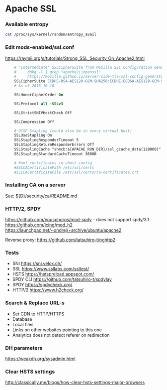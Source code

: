 # Apache SSL

### Available entropy

```bash
cat /proc/sys/kernel/random/entropy_avail
```

### Edit mods-enabled/ssl.conf

https://raymii.org/s/tutorials/Strong_SSL_Security_On_Apache2.html

```apache
    # "Intermediate" SSLCipherSuite from Mozilla SSL Configuration Generator
    #     dpkg -l | grep "apache2\|openssl"
    #     https://mozilla.github.io/server-side-tls/ssl-config-generator/
    SSLCipherSuite ECDHE-RSA-AES128-GCM-SHA256:ECDHE-ECDSA-AES128-GCM-SHA256:ECDHE-RSA-AES256-GCM-SHA384:ECDHE-ECDSA-AES256-GCM-SHA384:DHE-RSA-AES128-GCM-SHA256:DHE-DSS-AES128-GCM-SHA256:kEDH+AESGCM:ECDHE-RSA-AES128-SHA256:ECDHE-ECDSA-AES128-SHA256:ECDHE-RSA-AES128-SHA:ECDHE-ECDSA-AES128-SHA:ECDHE-RSA-AES256-SHA384:ECDHE-ECDSA-AES256-SHA384:ECDHE-RSA-AES256-SHA:ECDHE-ECDSA-AES256-SHA:DHE-RSA-AES128-SHA256:DHE-RSA-AES128-SHA:DHE-DSS-AES128-SHA256:DHE-RSA-AES256-SHA256:DHE-DSS-AES256-SHA:DHE-RSA-AES256-SHA:ECDHE-RSA-DES-CBC3-SHA:ECDHE-ECDSA-DES-CBC3-SHA:AES128-GCM-SHA256:AES256-GCM-SHA384:AES128-SHA256:AES256-SHA256:AES128-SHA:AES256-SHA:AES:CAMELLIA:DES-CBC3-SHA:!aNULL:!eNULL:!EXPORT:!DES:!RC4:!MD5:!PSK:!aECDH:!EDH-DSS-DES-CBC3-SHA:!EDH-RSA-DES-CBC3-SHA:!KRB5-DES-CBC3-SHA
    # As of 2015-10-10

    SSLHonorCipherOrder On

    SSLProtocol all -SSLv3

    SSLStrictSNIVHostCheck Off

    SSLCompression Off

    # OCSP Stapling (could also be in every virtual host)
    SSLUseStapling On
    SSLStaplingResponderTimeout 5
    SSLStaplingReturnResponderErrors Off
    SSLStaplingCache "shmcb:${APACHE_RUN_DIR}/ssl_gcache_data(128000)"
    SSLStaplingStandardCacheTimeout 36000

    # Root certificates in vhost config
    #SSLCACertificatePath /etc/ssl/certs
    #SSLCACertificateFile /etc/ssl/certs/ca-certificates.crt
```

### Installing CA on a server

See: ${D}/security/ca/README.md

### HTTP/2, SPDY

https://github.com/eousphoros/mod-spdy - does not support spdy/3.1
https://github.com/icing/mod_h2
https://launchpad.net/~ondrej/+archive/ubuntu/apache2

Reverse proxy: https://github.com/tatsuhiro-t/nghttp2

### Tests

- SNI https://sni.velox.ch/
- SSL https://www.ssllabs.com/ssltest/
- HSTS https://hstspreload.appspot.com/
- SPDY CLI https://github.com/tatsuhiro-t/spdylay
- SPDY https://spdycheck.org/
- HTTP/2 https://www.h2check.org/

### Search & Replace URL-s

- Set CDN to HTTP/HTTPS
- Database
- Local files
- Links on other websites pointing to this one
- Analytics does not detect referer on redirection

### DH parameters

https://weakdh.org/sysadmin.html

### Clear HSTS settings

http://classically.me/blogs/how-clear-hsts-settings-major-browsers

